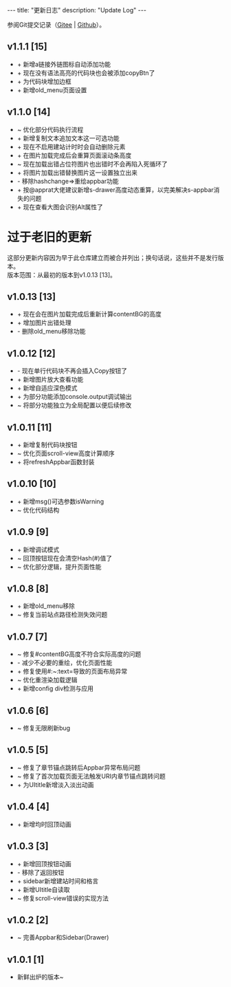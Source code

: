 \-\-\-
title: "更新日志"
description: "Update Log"
\-\-\-

参阅Git提交记录（[Gitee](https://gitee.com/kdxiaoyi/Pages\-md\-reRender/commits/master) | [Github](https://gitee.com/kdxhub/Pages\-md\-reRender/commits/master)）。

## v1.1.1 [15]
* \+ 新增a链接外链图标自动添加功能
* \+ 现在没有语法高亮的代码块也会被添加copyBtn了
* \+ 为代码块增加边框
* \+ 新增old_menu页面设置

## v1.1.0 [14]
* ~ 优化部分代码执行流程
* \+ 新增复制文本追加文本这一可选功能
* \+ 现在不启用建站计时时会自动删除元素
* \+ 在图片加载完成后会重算页面滚动条高度
* ~ 现在加载出错占位符图片也出错时不会再陷入死循环了
* \+ 将图片加载出错替换图片这一设置独立出来
* \- 移除hashchange=>重绘appbar功能
* \+ 按@apprat大佬建议新增s\-drawer高度动态重算，以完美解决s\-appbar消失的问题
* \+ 现在查看大图会识别Alt属性了

# 过于老旧的更新
这部分更新内容因为早于此仓库建立而被合并列出；换句话说，这些并不是发行版本。<br>
版本范围：从最初的版本到v1.0.13 [13]。
## v1.0.13 [13]
* \+ 现在会在图片加载完成后重新计算contentBG的高度
* \+ 增加图片出错处理
* \- 删除old_menu移除功能
## v1.0.12 [12]
* \- 现在单行代码块不再会插入Copy按钮了
* \+ 新增图片放大查看功能
* \+ 新增自适应深色模式
* \+ 为部分功能添加console.output调试输出
* ~ 将部分功能独立为全局配置以便后续修改
## v1.0.11 [11]
* \+ 新增复制代码块按钮
* ~ 优化页面scroll\-view高度计算顺序
* \+ 将refreshAppbar函数封装
## v1.0.10 [10]
* \+ 新增msg()可选参数isWarning
* ~ 优化代码结构
## v1.0.9 [9]
* \+ 新增调试模式
* ~ 回顶按钮现在会清空Hash(#)值了
* ~ 优化部分逻辑，提升页面性能
## v1.0.8 [8]
* \+ 新增old_menu移除
* ~ 修复当前站点路径检测失效问题
## v1.0.7 [7]
* ~ 修复#contentBG高度不符合实际高度的问题
* \- 减少不必要的重绘，优化页面性能
* \+ 修复使用#:~:text=导致的页面布局异常
* ~ 优化重渲染加载逻辑
* \+ 新增config div检测与应用
## v1.0.6 [6]
* ~ 修复无限刷新bug
## v1.0.5 [5]
* ~ 修复了章节锚点跳转后Appbar异常布局问题
* ~ 修复了首次加载页面无法触发URI内章节锚点跳转问题
* \+ 为UItitle新增淡入淡出动画
## v1.0.4 [4]
* \+ 新增均时回顶动画
## v1.0.3 [3]
* \+ 新增回顶按钮动画
* \- 移除了返回按钮
* \+ sidebar新增建站时间和格言
* \+ 新增UItitle自读取
* ~ 修复scroll\-view错误的实现方法
## v1.0.2 [2]
* ~ 完善Appbar和Sidebar(Drawer)
## v1.0.1 [1]
* 新鲜出炉的版本~

<script src="https://unpkg.com/sober@0.4.2/dist/sober.min.js"></script><script src="https://kdxiaoyi.top/Pages-md-reRender/res/pmdrr.js"></script>